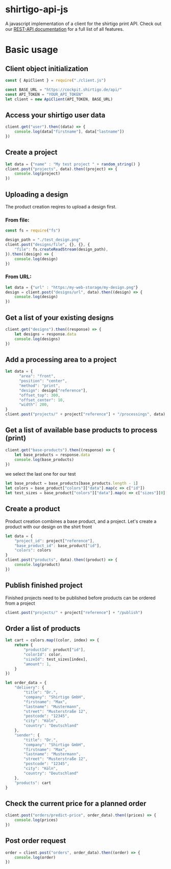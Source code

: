 # shirtigo-api-js
A javascript implementation of a client for the shirtigo print API.
Check out our [REST-API documentation](https://cockpit.shirtigo.de/docs/rest-api/) for a full list of all features.

# Basic usage
## Client object initialization
```javascript
const { ApiClient } = require("./client.js")

const BASE_URL = "https://cockpit.shirtigo.de/api/"
const API_TOKEN = "YOUR_API_TOKEN"
let client = new ApiClient(API_TOKEN, BASE_URL)
```
## Access your shirtigo user data
```javascript
client.get("user").then((data) => {
    console.log(data["firstname"], data["lastname"])
})
```

## Create a project
```javascript
let data = {"name" : "My test project " + random_string() }
client.post("projects", data).then((project) => {
    console.log(project)
})
```

## Uploading a design
 The product creation reqires to upload a design first.
### From file:
```javascript
const fs = require("fs")

design_path = "./test_design.png"
client.post("designs/file", {}, {}, {
    "file": fs.createReadStream(design_path),
}).then((design) => {
    console.log(design)
})
```
### From URL:
```javascript
let data = {"url" : "https:/my-web-storage/my-design.png"}
design = client.post("designs/url", data).then((design) => {
    console.log(design)
})
```

## Get a list of your existing designs
```javascript
client.get("designs").then((response) => {
    let designs = response.data
    console.log(designs)
})
```

## Add a processing area to a project
```javascript
let data = {
      "area": "front",
      "position": "center",
      "method": "print",
      "design": design["reference"],
      "offset_top": 300,
      "offset_center": 10,
      "width": 200,
}
client.post("projects/" + project["reference"] + "/processings", data)
```

## Get a list of available base products to process (print)
```javascript
client.get("base-products").then((response) => {
    let base_products = response.data
    console.log(base_products)
})
```

we select the last one for our test
```javascript
let base_product = base_products[base_products.length - 1]
let colors = base_product["colors"]["data"].map(c => c["id"])
let test_sizes = base_product["colors"]["data"].map(c => c["sizes"][0]["id"])
```

## Create a product
Product creation combines a base product, and a project.
Let's create a product with our design on the shirt front
```javascript
let data = {
    "project_id": project["reference"],
    "base_product_id": base_product["id"],
    "colors": colors
}
client.post("products", data).then((product) => {
    console.log(product)
})
```

## Publish finished project
 Finished projects need to be published before products can be ordered from a project
```javascript
client.post("projects/" + project["reference"] + "/publish")
```

## Order a list of products
```javascript
let cart = colors.map((color, index) => {
    return {
        "productId": product["id"],
        "colorId": color,
        "sizeId": test_sizes[index],
        "amount": 1,
    }
})

let order_data = {
    "delivery": {
        "title": "Dr.",
        "company": "Shirtigo GmbH",
        "firstname": "Max",
        "lastname": "Mustermann",
        "street": "Musterstraße 12",
        "postcode": "12345",
        "city": "Köln",
        "country": "Deutschland"
    },
    "sender": {
        "title": "Dr.",
        "company": "Shirtigo GmbH",
        "firstname": "Max",
        "lastname": "Mustermann",
        "street": "Musterstraße 12",
        "postcode": "12345",
        "city": "Köln",
        "country": "Deutschland"
    },
    "products": cart
}
```
## Check the current price for a planned order
```javascript
client.post("orders/predict-price", order_data).then((prices) => {
    console.log(prices)
})
```
## Post order request
```javascript
order = client.post("orders", order_data).then((order) => {
    console.log(order)
})
```
